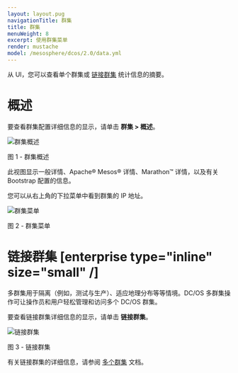 ```yaml
---
layout: layout.pug
navigationTitle: 群集
title: 群集
menuWeight: 8
excerpt: 使用群集菜单
render: mustache
model: /mesosphere/dcos/2.0/data.yml
---
```


从 UI，您可以查看单个群集或 [链接群集](/mesosphere/dcos/2.0/administering-clusters/multiple-clusters/cluster-links/) 统计信息的摘要。

# 概述

要查看群集配置详细信息的显示，请单击 **群集 > 概述**。

![群集概述](/mesosphere/dcos/2.0/img/GUI-Cluster-Overview.png)

图 1 - 群集概述

此视图显示一般详情、Apache&reg; Mesos&reg; 详情、Marathon&trade; 详情，以及有关 Bootstrap 配置的信息。

您可以从右上角的下拉菜单中看到群集的 IP 地址。

![群集菜单](/mesosphere/dcos/2.0/img/GUI-Cluster-Menu.png)

图 2 - 群集菜单

# 链接群集 [enterprise type="inline" size="small" /]

多群集用于隔离（例如，测试与生产）、适应地理分布等等情境。DC/OS 多群集操作可让操作员和用户轻松管理和访问多个 DC/OS 群集。
 
要查看链接群集详细信息的显示，请单击 **链接群集**。


![链接群集](/mesosphere/dcos/2.0/img/GUI-Cluster-Linked-Clusters-Tab-Link.png)

图 3 - 链接群集

有关链接群集的详细信息，请参阅 [多个群集](/mesosphere/dcos/2.0/administering-clusters/multiple-clusters/cluster-links/) 文档。


